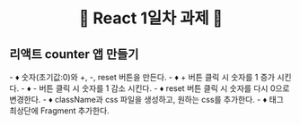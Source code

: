 <h1 align="center">🐳 React 1일차 과제 🐳</h1>
<h2>리액트 counter 앱 만들기</h2>
- ♦ 숫자(초기값:0)와 +, -, reset 버튼을 만든다.
- ♦️ + 버튼 클릭 시 숫자를 1 증가 시킨다.
- ♦️ - 버튼 클릭 시 숫자를 1 감소 시킨다.
- ♦️ reset 버튼 클릭 시 숫자를 다시 0으로 변경한다.
- ♦️ className과 css 파일을 생성하고, 원하는 css를 추가한다.
- ♦️ 태그 최상단에 Fragment 추가한다.
